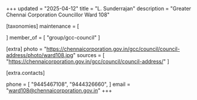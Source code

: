 +++
updated = "2025-04-12"
title = "L. Sunderrajan"
description = "Greater Chennai Corporation Councillor Ward 108"

[taxonomies]
maintenance = [

]
member_of = [
    "group/gcc-council"
]

[extra]
photo = "https://chennaicorporation.gov.in/gcc/council/council-address/photo/ward108.jpg"
sources = [
    "https://chennaicorporation.gov.in/gcc/council/council-address/"
]

[extra.contacts]

phone = [
    "9445467108",
    "9444326660",
    ]
email = "ward108@chennaicorporation.gov.in"
+++